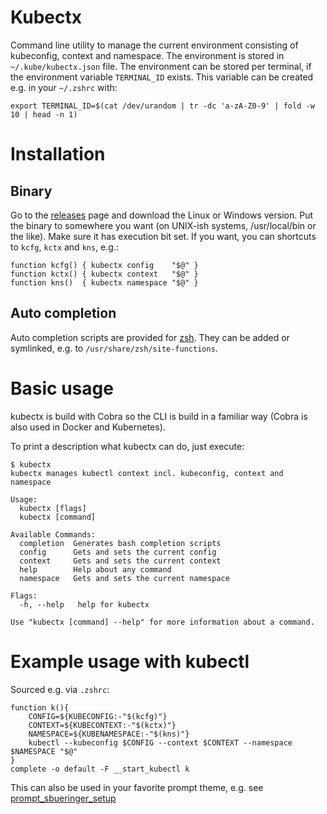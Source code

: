 
# Kubectx

Command line utility to manage the current environment consisting of kubeconfig, context and namespace. The environment is stored in `~/.kube/kubectx.json` file. The environment can be stored per terminal, if the environment variable `TERMINAL_ID` exists. This variable can be created e.g. in your `~/.zshrc` with:
````
export TERMINAL_ID=$(cat /dev/urandom | tr -dc 'a-zA-Z0-9' | fold -w 10 | head -n 1) 
````

# Installation


## Binary

Go to the [releases](https://github.com/sbueringer/kubectx/releases) page and download the Linux or Windows version. Put the binary to somewhere you want (on UNIX-ish systems, /usr/local/bin or the like). Make sure it has execution bit set. If you want, you can shortcuts to `kcfg`, `kctx` and `kns`, e.g.:

````
function kcfg() { kubectx config    "$@" }
function kctx() { kubectx context   "$@" }
function kns()  { kubectx namespace "$@" }
````
## Auto completion

Auto completion scripts are provided for [zsh](./completion). They can be added or symlinked, e.g. to `/usr/share/zsh/site-functions`.


# Basic usage

kubectx is build with Cobra so the CLI is build in a familiar way (Cobra is also used in Docker and Kubernetes).

To print a description what kubectx can do, just execute:

````
$ kubectx
kubectx manages kubectl context incl. kubeconfig, context and namespace

Usage:
  kubectx [flags]
  kubectx [command]

Available Commands:
  completion  Generates bash completion scripts
  config      Gets and sets the current config
  context     Gets and sets the current context
  help        Help about any command
  namespace   Gets and sets the current namespace

Flags:
  -h, --help   help for kubectx

Use "kubectx [command] --help" for more information about a command.
````

# Example usage with kubectl

Sourced e.g. via `.zshrc`:
````
function k(){
    CONFIG=${KUBECONFIG:-"$(kcfg)"}
    CONTEXT=${KUBECONTEXT:-"$(kctx)"}
    NAMESPACE=${KUBENAMESPACE:-"$(kns)"}
    kubectl --kubeconfig $CONFIG --context $CONTEXT --namespace $NAMESPACE "$@"
}
complete -o default -F __start_kubectl k
````
This can also be used in your favorite prompt theme, e.g. see [prompt_sbueringer_setup](https://github.com/sbueringer/prezto/blob/master/modules/prompt/functions/prompt_sbueringer_setup#L99-L104)
